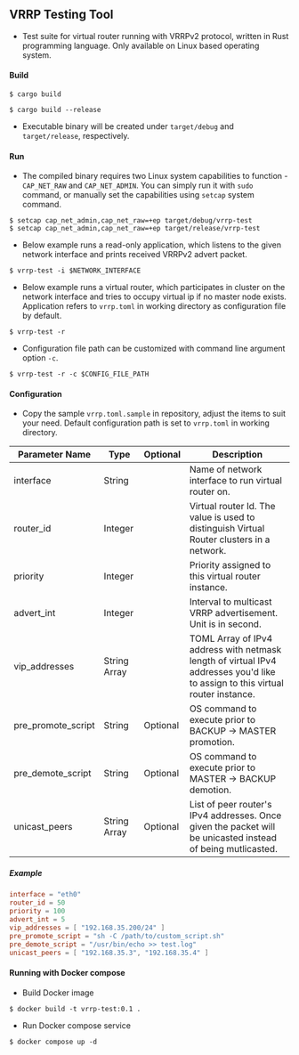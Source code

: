 ## VRRP Testing Tool

- Test suite for virtual router running with VRRPv2 protocol, written in Rust programming language. Only available on Linux based operating system.

#### Build

```shell
$ cargo build

$ cargo build --release
```

- Executable binary will be created under `target/debug` and `target/release`, respectively.

#### Run

- The compiled binary requires two Linux system capabilities to function - `CAP_NET_RAW` and `CAP_NET_ADMIN`. You can simply run it with `sudo` command, or manually set the capabilities using `setcap` system command.

```shell
$ setcap cap_net_admin,cap_net_raw=+ep target/debug/vrrp-test
$ setcap cap_net_admin,cap_net_raw=+ep target/release/vrrp-test
```

- Below example runs a read-only application, which listens to the given network interface and prints received VRRPv2 advert packet.

```shell
$ vrrp-test -i $NETWORK_INTERFACE
```

- Below example runs a virtual router, which participates in cluster on the network interface and tries to occupy virtual ip if no master node exists. Application refers to `vrrp.toml` in working directory as configuration file by default.

```shell
$ vrrp-test -r
```

- Configuration file path can be customized with command line argument option `-c`.

```shell
$ vrrp-test -r -c $CONFIG_FILE_PATH
```

#### Configuration

- Copy the sample `vrrp.toml.sample` in repository, adjust the items to suit your need. Default configuration path is set to `vrrp.toml` in working directory.

| Parameter Name | Type | Optional | Description |
| --- | --- | --- | --- |
| interface | String |  | Name of network interface to run virtual router on. |
| router_id | Integer |  | Virtual router Id. The value is used to distinguish Virtual Router clusters in a network. |
| priority | Integer |  | Priority assigned to this virtual router instance. |
| advert_int | Integer |  | Interval to multicast VRRP advertisement. Unit is in second. |
| vip_addresses | String Array |  | TOML Array of IPv4 address with netmask length of virtual IPv4 addresses you'd like to assign to this virtual router instance. |
| pre_promote_script | String | Optional | OS command to execute prior to BACKUP -> MASTER promotion. |
| pre_demote_script | String | Optional | OS command to execute prior to MASTER -> BACKUP demotion. |
| unicast_peers | String Array | Optional | List of peer router's IPv4 addresses. Once given the packet will be unicasted instead of being mutlicasted. |

##### Example

```toml
interface = "eth0"
router_id = 50
priority = 100
advert_int = 5
vip_addresses = [ "192.168.35.200/24" ]
pre_promote_script = "sh -C /path/to/custom_script.sh"
pre_demote_script = "/usr/bin/echo >> test.log"
unicast_peers = [ "192.168.35.3", "192.168.35.4" ]
```

#### Running with Docker compose

- Build Docker image

```shell
$ docker build -t vrrp-test:0.1 .
```

- Run Docker compose service

```shell
$ docker compose up -d
```

